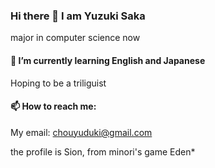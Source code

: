 ### Hi there 👋 I am Yuzuki Saka  
major in computer science now  
#### 🌱 I’m currently learning English and Japanese  
Hoping to be a triliguist  
#### 📫 How to reach me:  
My email: chouyuduki@gmail.com  
  
the profile is Sion, from minori's game Eden*

<!--
**ChouYuduki/ChouYuduki** is a ✨ _special_ ✨ repository because its `README.md` (this file) appears on your GitHub profile.

Here are some ideas to get you started:

- 🔭 I’m currently working on ...
- 🌱 I’m currently learning ...
- 👯 I’m looking to collaborate on ...
- 🤔 I’m looking for help with ...
- 💬 Ask me about ...
- 📫 How to reach me: ...
- 😄 Pronouns: ...
- ⚡ Fun fact: ...
-->
